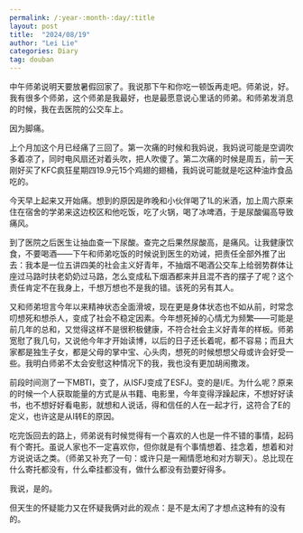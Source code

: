 ```yaml
---
permalink: /:year-:month-:day/:title
layout: post
title:  "2024/08/19"
author: "Lei Lie"
categories: Diary
tag: douban
---
```


中午师弟说明天要放暑假回家了。我说那下午和你吃一顿饭再走吧。师弟说，好。我有很多个师弟，这个师弟是我最好，也是最愿意说心里话的师弟。和师弟发消息的时候，我在去医院的公交车上。

因为脚痛。

上个月加这个月已经痛了三回了。第一次痛的时候和我妈说，我妈说可能是空调吹多着凉了，同时电风扇还对着头吹，把人吹傻了。第二次痛的时候是周五，前一天刚好买了KFC疯狂星期四19.9元15个鸡翅的翅桶，我妈说可能就是吃这种油炸食品吃的。

今天早上起来又开始痛。想到的原因是昨晚和小伙伴喝了1L的米酒，加上周六原来住在宿舍的学弟来这边校区和他吃饭，吃了火锅，喝了冰啤酒，于是尿酸偏高导致痛风。

到了医院之后医生让抽血查一下尿酸。查完之后果然尿酸高，是痛风。让我健康饮食，不要喝酒——下午和师弟吃饭的时候说到医生的劝诫，把责任全部外推了出去：我本是一位五讲四美的社会主义好青年，不抽烟不喝酒公交车上给弱势群体让座过马路时扶老奶奶过马路，怎么变成私下烟酒都来并且混不吝的摆子了呢？这个责任肯定不在我身上，千想万想也不是我的错。该死的另有其人。

又和师弟坦言今年以来精神状态全面滑坡，现在更是身体状态也不如从前，时常念叨想死和想杀人，变成了社会不稳定因素。今年想死掉的心情尤为频繁——可能是前几年的总和，又觉得这样不是很积极健康，不符合社会主义好青年的样板。师弟宽慰了我几句，又说他今年才开始读博，以后的日子还长着呢，都不容易；而且大家都是独生子女，都是父母的掌中宝、心头肉，想死的时候想想父母或许会好受一些。我明白师弟不太会安慰这种情况下的我，我也没有更加胡闹撒泼。

前段时间测了一下MBTI，变了，从ISFJ变成了ESFJ。变的是I/E。为什么呢？原来的时候一个人获取能量的方式是从书籍、电影里，今年变得浮躁起床，不想好好读书，也不想好好看电影，就想和人说话，得和信任的人在一起才行，这符合了E的定义，也许这是从I转E的原因。

吃完饭回去的路上，师弟说有时候觉得有一个喜欢的人也是一件不错的事情，起码有个寄托。虽说人家也不一定喜欢你，但你就是有个事情想着、挂念着，想着和对方说说话之类。（师弟又补充了一句：或许只是一厢情愿地和对方聊天）。总比现在什么寄托都没有，什么牵挂都没有，做什么都没有劲要好得多。

我说，是的。

但天生的怀疑能力又在怀疑我俩对此的观点：是不是太闲了才想点这种有的没有的。